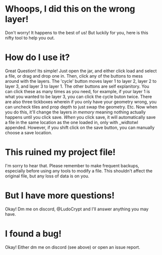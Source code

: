# Whoops, I did this on the wrong layer!
Don't worry! It happens to the best of us! But luckily for you, here is this nifty tool to help you out.

# How do I use it?
Great Question! Its simple! Just open the jar, and either click load and select a file, or drag and drop one in. Then, click any of the buttons to mess around with the layers. The 'cycle' button moves layer 1 to layer 2, layer 2 to layer 3, and layer 3 to layer 1. The other buttons are self explanitory. You can click these as many times as you need, for example, if your layer 1 is what you wanted to be layer 3, you can click the cycle buton twice. There are also three tickboxes wherein if you only have your geometry wrong, you can uncheck tiles and prop depth to just swap the geometry. Etc. Now when you do this, it'll change the layers *in memory* meaning nothing actually happens until you click save. *When* you click save, it will automatically save a file in the same location as the one loaded in, only with _widtotwl appended. However, if you shift click on the save button, you can manually choose a save location.

# This ruined my project file!
I'm sorry to hear that. Please remember to make frequent backups, especially before using any tools to modify a file. This shouldn't affect the original file, but any loss of data is on you.

# But I have more questions!
Okay! Dm me on discord, @LudoCrypt and I'll answer anything you may have.

# I found a bug!
Okay! Either dm me on discord (see above) or open an issue report.
